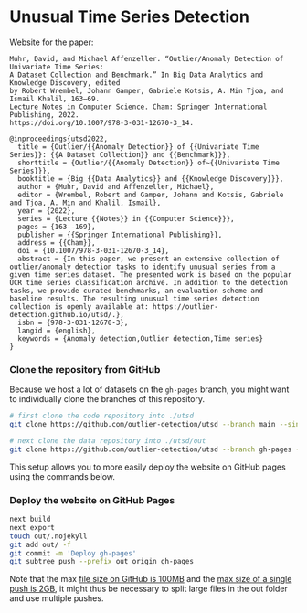 # Unusual Time Series Detection

Website for the paper:

```
Muhr, David, and Michael Affenzeller. “Outlier/Anomaly Detection of Univariate Time Series:
A Dataset Collection and Benchmark.” In Big Data Analytics and Knowledge Discovery, edited
by Robert Wrembel, Johann Gamper, Gabriele Kotsis, A. Min Tjoa, and Ismail Khalil, 163–69.
Lecture Notes in Computer Science. Cham: Springer International Publishing, 2022.
https://doi.org/10.1007/978-3-031-12670-3_14.

@inproceedings{utsd2022,
  title = {Outlier/{{Anomaly Detection}} of {{Univariate Time Series}}: {{A Dataset Collection}} and {{Benchmark}}},
  shorttitle = {Outlier/{{Anomaly Detection}} of~{{Univariate Time Series}}},
  booktitle = {Big {{Data Analytics}} and {{Knowledge Discovery}}},
  author = {Muhr, David and Affenzeller, Michael},
  editor = {Wrembel, Robert and Gamper, Johann and Kotsis, Gabriele and Tjoa, A. Min and Khalil, Ismail},
  year = {2022},
  series = {Lecture {{Notes}} in {{Computer Science}}},
  pages = {163--169},
  publisher = {{Springer International Publishing}},
  address = {{Cham}},
  doi = {10.1007/978-3-031-12670-3_14},
  abstract = {In this paper, we present an extensive collection of outlier/anomaly detection tasks to identify unusual series from a given time series dataset. The presented work is based on the popular UCR time series classification archive. In addition to the detection tasks, we provide curated benchmarks, an evaluation scheme and baseline results. The resulting unusual time series detection collection is openly available at: https://outlier-detection.github.io/utsd/.},
  isbn = {978-3-031-12670-3},
  langid = {english},
  keywords = {Anomaly detection,Outlier detection,Time series}
}
```

### Clone the repository from GitHub

Because we host a lot of datasets on the `gh-pages` branch, you might want to individually clone the branches of this repository.

```bash
# first clone the code repository into ./utsd
git clone https://github.com/outlier-detection/utsd --branch main --single-branch utsd

# next clone the data repository into ./utsd/out
git clone https://github.com/outlier-detection/utsd --branch gh-pages --single-branch utsd/out
```

This setup allows you to more easily deploy the website on GitHub pages using the commands below.

### Deploy the website on GitHub Pages

```bash
next build
next export
touch out/.nojekyll
git add out/ -f
git commit -m 'Deploy gh-pages'
git subtree push --prefix out origin gh-pages
```

Note that the max [file size on GitHub is 100MB](https://docs.github.com/en/repositories/working-with-files/managing-large-files/about-large-files-on-github) and the [max size of a single push is 2GB](https://stackoverflow.com/questions/38768454/repository-size-limits-for-github-com), it might thus be necessary to split large files in the out folder and use multiple pushes.
